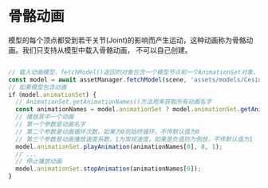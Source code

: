 # 骨骼动画

模型的每个顶点都受到若干关节(Joint)的影响而产生运动，这种动画称为骨骼动画。我们只支持从模型中载入骨骼动画， 不可以自己创建。

```javascript

// 载入动画模型，fetchModel()返回的对象包含一个模型节点和一个AnimationSet对象，如果模型不包含动画，AnimationSet对象为null。
const model = await assetManager.fetchModel(scene, 'assets/models/CesiumMan.glb');
// 如果模型包含动画
if（model.animationSet) {
  // AnimationSet.getAnimationNames()方法用来获取所有动画名字
  const animationNames = model.animationSet ? model.animationSet.getAnimationNames() : [];
  // 播放其中一个动画
  // 第一个参数是动画名字
  // 第二个参数是动画循环次数，如果为0则始终循环，不传默认值为0
  // 第三个参数是动画播放速度系数，1为常规速度，如果是负值则为倒放，不传默认值为1
  model.animationSet.playAnimation(animationNames[0], 0, 1);
  // ...
  // 停止播放动画
  model.animationSet.stopAnimation(animationNames[0]);
}

```

<div class="showcase" case="tut-24"></div>
